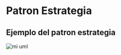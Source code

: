 
# Patron Estrategia

## Ejemplo del patron estrategia


![mi uml](http://plantuml.com:80/plantuml/svg/ZP11IyD048Nlyolcg9I0vr9AWtZm80W5xzFDq0vkTkjajWTZ_xjsatGLedZRVFDcyjxRT4PggVNGlKeuabABpbFNrMOgksJyw6BOoZlZ7PYOPtmcqnYmONpeJCbuBmH0kyk7CtpXWxZa8wvMzSZMwnuG4IjffkaI9TW0IPN2M-8brkChyqNcZlJcTebRKmdxWNTizx4zHZLgXOF5Y-0KfO4pGFQETRBOnfFuBuSK6bBiOMQQ7sJYuZ0l8IOdCo4M_QGwuup5yfVnn1E5H1x7vVzi55j_RrsRZjMwT5VmwgEgviBEAqfP02L-5ln8yilmstauICDuxTA9Eiy3p44dik7GfDP_0W00)